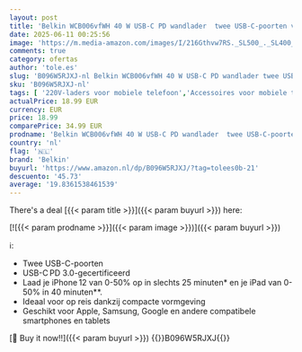 ```yaml
---
layout: post
title: 'Belkin WCB006vfWH 40 W USB-C PD wandlader  twee USB-C-poorten voor 20 W Power Delivery per poort  voor het snel opladen van iPhone 12  12 Pro  12 Pro Max  Mini  iPad Pro  Samsung Galaxy en meer  Eén maat wit'
date: 2025-06-11 00:25:56
image: 'https://m.media-amazon.com/images/I/216Gthvw7RS._SL500_._SL400_.jpg'
comments: true
category: ofertas
author: 'tole.es'
slug: 'B096W5RJXJ-nl Belkin WCB006vfWH 40 W USB-C PD wandlader twee USB-C-...'
sku: 'B096W5RJXJ-nl'
tags: [ '220V-laders voor mobiele telefoon','Accessoires voor mobiele telefoons','Elektronica','Mobiele telefoonladers','Mobiele telefoons & communicatieproducten','belkin','🇳🇱', ]
actualPrice: 18.99 EUR
currency: EUR
price: 18.99
comparePrice: 34.99 EUR
prodname: 'Belkin WCB006vfWH 40 W USB-C PD wandlader  twee USB-C-poorten voor 20 W Power Delivery per poort  voor het snel opladen van iPhone 12  12 Pro  12 Pro Max  Mini  iPad Pro  Samsung Galaxy en meer  Eén maat wit'
country: 'nl'
flag: '🇳🇱'
brand: 'Belkin'
buyurl: 'https://www.amazon.nl/dp/B096W5RJXJ/?tag=tolees0b-21'
descuento: '45.73'
average: '19.8361538461539'
---
```


There's a deal [{{< param title >}}]({{< param buyurl >}})  here:

[![{{< param prodname >}}]({{< param image >}})]({{< param buyurl >}})

ℹ️:

- Twee USB-C-poorten
- USB-C PD 3.0-gecertificeerd
- Laad je iPhone 12 van 0-50% op in slechts 25 minuten* en je iPad van 0-50% in 40 minuten**.
- Ideaal voor op reis dankzij compacte vormgeving
- Geschikt voor Apple, Samsung, Google en andere compatibele smartphones en tablets

[🛒 Buy it now!!]({{< param buyurl >}})
{{<world>}}B096W5RJXJ{{</world>}}

